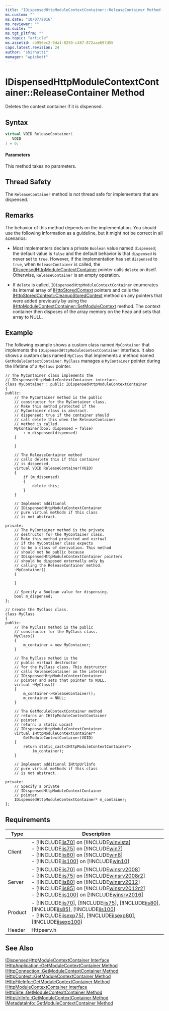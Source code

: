 ```yaml
---
title: "IDispensedHttpModuleContextContainer::ReleaseContainer Method | Microsoft Docs"
ms.custom: ""
ms.date: "10/07/2016"
ms.reviewer: ""
ms.suite: ""
ms.tgt_pltfrm: ""
ms.topic: "article"
ms.assetid: cb956ec2-9da1-8259-c487-872aae697d55
caps.latest.revision: 24
author: "shirhatti"
manager: "wpickett"
---
```

# IDispensedHttpModuleContextContainer::ReleaseContainer Method
Deletes the context container if it is dispensed.  
  
## Syntax  
  
```cpp  
virtual VOID ReleaseContainer(  
   VOID  
) = 0;  
```  
  
#### Parameters  
 This method takes no parameters.  
  
## Thread Safety  
 The `ReleaseContainer` method is not thread safe for implementers that are dispensed.  
  
## Remarks  
 The behavior of this method depends on the implementation. You should use the following information as a guideline, but it might not be correct in all scenarios:  
  
-   Most implementers declare a private `Boolean` value named `dispensed`; the default value is `false` and the default behavior is that `dispensed` is never set to `true`. However, if the implementation has set `dispensed` to `true`, when `ReleaseContainer` is called, the [IDispensedHttpModuleContextContainer](../../../webdevelopment-reference\native-code-api\webdev-native-api-reference/idispensedhttpmodulecontextcontainer-interface.md) pointer calls `delete` on itself. Otherwise, `ReleaseContainer` is an empty operation.  
  
-   If `delete` is called, `IDispensedHttpModuleContextContainer` enumerates its internal array of [IHttpStoredContext](../../../webdevelopment-reference\native-code-api\webdev-native-api-reference/ihttpstoredcontext-interface.md) pointers and calls the [IHttpStoredContext::CleanupStoredContext](../../../webdevelopment-reference\native-code-api\webdev-native-api-reference/ihttpstoredcontext-cleanupstoredcontext-method.md) method on any pointers that were added previously by using the [IHttpModuleContextContainer::SetModuleContext](../../../webdevelopment-reference\native-code-api\webdev-native-api-reference/ihttpmodulecontextcontainer-setmodulecontext-method.md) method. The context container then disposes of the array memory on the heap and sets that array to NULL.  
  
## Example  
 The following example shows a custom class named `MyContainer` that implements the `IDispensedHttpModuleContextContainer` interface. It also shows a custom class named `MyClass` that implements a method named `GetModuleContextContainer`. `MyClass` manages a `MyContainer` pointer during the lifetime of a `MyClass` pointer.  
  
```  
// The MyContainer class implements the   
// IDispensedHttpModuleContextContainer interface.  
class MyContainer : public IDispensedHttpModuleContextContainer  
{  
public:  
    // The MyContainer method is the public  
    // constructor for the MyContainer class.  
    // Make this method protected if the   
    // MyContainer class is abstract.  
    // dispensed: true if the container should  
    // call delete this when the ReleaseContainer  
    // method is called.  
    MyContainer(bool dispensed = false)   
        : m_dispensed(dispensed)  
    {  
  
    }  
  
    // The ReleaseContainer method   
    // calls delete this if this container  
    // is dispensed.  
    virtual VOID ReleaseContainer(VOID)  
    {  
        if (m_dispensed)  
        {  
            delete this;  
        }  
    }  
  
    // Implement additional   
    // IDispensedHttpModuleContextContainer  
    // pure virtual methods if this class  
    // is not abstract.  
  
private:  
    // The MyContainer method is the private  
    // destructor for the MyContainer class.  
    // Make this method protected and virtual   
    // if the MyContainer class expects   
    // to be a class of derivation. This method   
    // should not be public because   
    // IDispensedHttpModuleContextContainer pointers  
    // should be disposed externally only by   
    // calling the ReleaseContainer method.  
    ~MyContainer()  
    {  
  
    }  
  
    // Specify a Boolean value for dispensing.  
    bool m_dispensed;  
};  
  
// Create the MyClass class.  
class MyClass  
{  
public:  
    // The MyClass method is the public  
    // constructor for the MyClass class.  
    MyClass()  
    {  
        m_container = new MyContainer;  
    }  
  
    // The MyClass method is the   
    // public virtual destructor   
    // for the MyClass class. This destructor  
    // calls ReleaseContainer on the internal  
    // IDispensedHttpModuleContextContainer  
    // pointer and sets that pointer to NULL.  
    virtual ~MyClass()  
    {  
        m_container->ReleaseContainer();  
        m_container = NULL;  
    }  
  
    // The GetModuleContextContainer method  
    // returns an IHttpModuleContextContainer  
    // pointer.  
    // return: a static upcast   
    // IDispensedHttpModuleContextContainer.  
    virtual IHttpModuleContextContainer*   
        GetModuleContextContainer(VOID)  
    {  
        return static_cast<IHttpModuleContextContainer*>  
            (m_container);  
    }  
  
    // Implement additional IHttpUrlInfo  
    // pure virtual methods if this class  
    // is not abstract.  
  
private:  
    // Specify a private  
    // IDispensedHttpModuleContextContainer  
    // pointer.  
    IDispensedHttpModuleContextContainer* m_container;  
};  
```  
  
## Requirements  
  
|Type|Description|  
|----------|-----------------|  
|Client|-   [!INCLUDE[iis70](../../../wmi-provider/includes/iis70-md.md)] on [!INCLUDE[winvista](../../../wmi-provider/includes/winvista-md.md)]<br />-   [!INCLUDE[iis75](../../../wmi-provider/includes/iis75-md.md)] on [!INCLUDE[win7](../../../wmi-provider/includes/win7-md.md)]<br />-   [!INCLUDE[iis80](../../../wmi-provider/includes/iis80-md.md)] on [!INCLUDE[win8](../../../wmi-provider/includes/win8-md.md)]<br />-   [!INCLUDE[iis100](../../../wmi-provider/includes/iis100-md.md)] on [!INCLUDE[win10](../../../wmi-provider/includes/win10-md.md)]|  
|Server|-   [!INCLUDE[iis70](../../../wmi-provider/includes/iis70-md.md)] on [!INCLUDE[winsrv2008](../../../wmi-provider/includes/winsrv2008-md.md)]<br />-   [!INCLUDE[iis75](../../../wmi-provider/includes/iis75-md.md)] on [!INCLUDE[winsrv2008r2](../../../wmi-provider/includes/winsrv2008r2-md.md)]<br />-   [!INCLUDE[iis80](../../../wmi-provider/includes/iis80-md.md)] on [!INCLUDE[winsrv2012](../../../wmi-provider/includes/winsrv2012-md.md)]<br />-   [!INCLUDE[iis85](../../../wmi-provider/includes/iis85-md.md)] on [!INCLUDE[winsrv2012r2](../../../wmi-provider/includes/winsrv2012r2-md.md)]<br />-   [!INCLUDE[iis100](../../../wmi-provider/includes/iis100-md.md)] on [!INCLUDE[winsrv2016](../../../wmi-provider/includes/winsrv2016-md.md)]|  
|Product|-   [!INCLUDE[iis70](../../../wmi-provider/includes/iis70-md.md)], [!INCLUDE[iis75](../../../wmi-provider/includes/iis75-md.md)], [!INCLUDE[iis80](../../../wmi-provider/includes/iis80-md.md)], [!INCLUDE[iis85](../../../wmi-provider/includes/iis85-md.md)], [!INCLUDE[iis100](../../../wmi-provider/includes/iis100-md.md)]<br />-   [!INCLUDE[iisexp75](../../../webdevelopment-reference\native-code-api\webdev-native-api-reference/includes/iisexp75-md.md)], [!INCLUDE[iisexp80](../../../webdevelopment-reference\native-code-api\webdev-native-api-reference/includes/iisexp80-md.md)], [!INCLUDE[iisexp100](../../../webdevelopment-reference\native-code-api\webdev-native-api-reference/includes/iisexp100-md.md)]|  
|Header|Httpserv.h|  
  
## See Also  
 [IDispensedHttpModuleContextContainer Interface](../../../webdevelopment-reference\native-code-api\webdev-native-api-reference/idispensedhttpmodulecontextcontainer-interface.md)   
 [IHttpApplication::GetModuleContextContainer Method](../../../webdevelopment-reference\native-code-api\webdev-native-api-reference/ihttpapplication-getmodulecontextcontainer-method.md)   
 [IHttpConnection::GetModuleContextContainer Method](../../../webdevelopment-reference\native-code-api\webdev-native-api-reference/ihttpconnection-getmodulecontextcontainer-method.md)   
 [IHttpContext::GetModuleContextContainer Method](../../../webdevelopment-reference\native-code-api\webdev-native-api-reference/ihttpcontext-getmodulecontextcontainer-method.md)   
 [IHttpFileInfo::GetModuleContextContainer Method](../../../webdevelopment-reference\native-code-api\webdev-native-api-reference/ihttpfileinfo-getmodulecontextcontainer-method.md)   
 [IHttpModuleContextContainer Interface](../../../webdevelopment-reference\native-code-api\webdev-native-api-reference/ihttpmodulecontextcontainer-interface.md)   
 [IHttpSite::GetModuleContextContainer Method](../../../webdevelopment-reference\native-code-api\webdev-native-api-reference/ihttpsite-getmodulecontextcontainer-method.md)   
 [IHttpUrlInfo::GetModuleContextContainer Method](../../../webdevelopment-reference\native-code-api\webdev-native-api-reference/ihttpurlinfo-getmodulecontextcontainer-method.md)   
 [IMetadataInfo::GetModuleContextContainer Method](../../../webdevelopment-reference\native-code-api\webdev-native-api-reference/imetadatainfo-getmodulecontextcontainer-method.md)